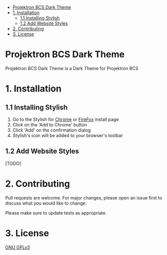 - [Projektron BCS Dark Theme](#projektron-bcs-dark-theme)
- [1. Installation](#1-installation)
  - [1.1 Installing Stylish](#11-installing-stylish)
  - [1.2 Add Website Styles](#12-add-website-styles)
- [2. Contributing](#2-contributing)
- [3. License](#3-license)
#  Projektron BCS Dark Theme

 Projektron BCS Dark Theme is a Dark Theme for Projektron BCS

# 1. Installation

## 1.1 Installing Stylish

1. Go to the Stylish for [Chrome](https://chrome.google.com/webstore/detail/stylish-custom-themes-for/fjnbnpbmkenffdnngjfgmeleoegfcffe?hl=de) or [FireFox](https://addons.mozilla.org/de/firefox/addon/stylish/) install page
2. Click on the 'Add to Chrome' button
3. Click 'Add' on the confirmation dialog
4. Stylish's icon will be added to your browser's toolbar

## 1.2 Add Website Styles
[TODO]

# 2. Contributing
Pull requests are welcome. For major changes, please open an issue first to discuss what you would like to change.

Please make sure to update tests as appropriate.

# 3. License
[GNU GPLv3](https://choosealicense.com/licenses/gpl-3.0/)